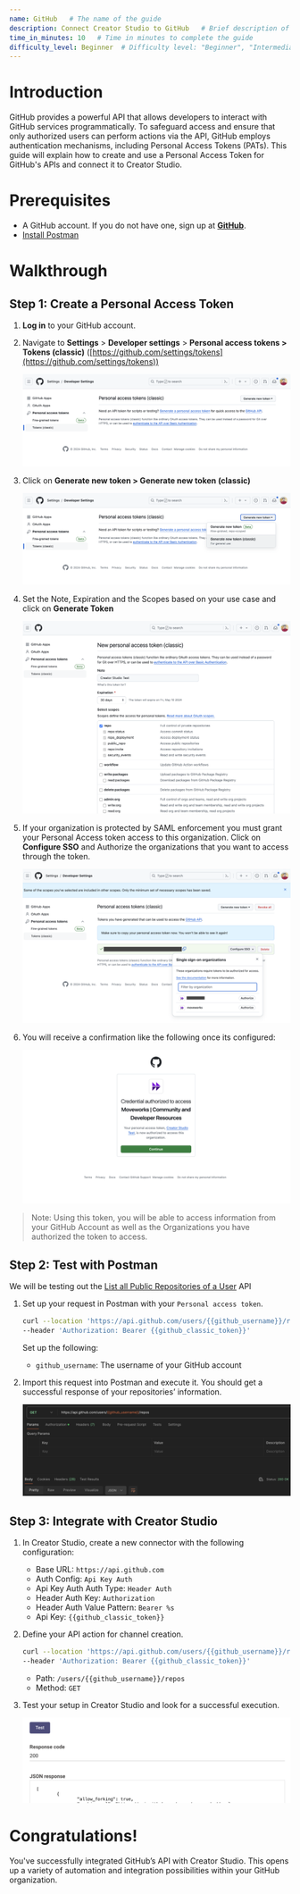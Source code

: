 ```yaml
---
name: GitHub   # The name of the guide
description: Connect Creator Studio to GitHub   # Brief description of the guide
time_in_minutes: 10   # Time in minutes to complete the guide
difficulty_level: Beginner  # Difficulty level: "Beginner", "Intermediate", or "Advanced"
---
```


# **Introduction**

GitHub provides a powerful API that allows developers to interact with GitHub services programmatically. To safeguard access and ensure that only authorized users can perform actions via the API, GitHub employs authentication mechanisms, including Personal Access Tokens (PATs). This guide will explain how to create and use a Personal Access Token for GitHub's APIs and connect it to Creator Studio.

# **Prerequisites**

- A GitHub account. If you do not have one, sign up at **[GitHub](https://github.com/join)**.
- [Install Postman](https://www.postman.com/downloads/)

# Walkthrough

## **Step 1: Create a Personal Access Token**

1. **Log in** to your GitHub account.
2. Navigate to **Settings** > **Developer settings** > **Personal access tokens > Tokens (classic)** ([https://github.com/settings/tokens](https://github.com/settings/tokens))
    
    ![Untitled](Authentication%20Tutorial%20GitHub%2089effaebc900474193ba55ebb85340d6/Untitled.png)
    
3. Click on **Generate new token > Generate new token (classic)**
    
    ![Untitled](Authentication%20Tutorial%20GitHub%2089effaebc900474193ba55ebb85340d6/Untitled%201.png)
    
4. Set the Note, Expiration and the Scopes based on your use case and click on **Generate Token**
    
    ![Untitled](Authentication%20Tutorial%20GitHub%2089effaebc900474193ba55ebb85340d6/Untitled%202.png)
    
5. If your organization is protected by SAML enforcement you must grant your Personal Access token access to this organization. Click on **Configure SSO** and Authorize the organizations that you want to access through the token.
    
    ![Untitled](Authentication%20Tutorial%20GitHub%2089effaebc900474193ba55ebb85340d6/Untitled%203.png)
    
6. You will receive a confirmation like the following once its configured:
    
    ![Untitled](Authentication%20Tutorial%20GitHub%2089effaebc900474193ba55ebb85340d6/Untitled%204.png)
    

> Note: Using this token, you will be able to access information from your GitHub Account as well as the Organizations you have authorized the token to access.
> 

## **Step 2: Test with Postman**

We will be testing out the [List all Public Repositories of a User](https://docs.github.com/en/rest/repos/repos?apiVersion=2022-11-28#list-organization-repositories) API

1. Set up your request in Postman with your `Personal access token`.
    
    ```bash
    curl --location 'https://api.github.com/users/{{github_username}}/repos' \
    --header 'Authorization: Bearer {{github_classic_token}}'
    ```
    
    Set up the following:
    
    - `github_username`: The username of your GitHub account
2. Import this request into Postman and execute it. You should get a successful response of your repositories’ information.
    
    ![Postman-response](Authentication%20Tutorial%20GitHub%2089effaebc900474193ba55ebb85340d6/Untitled%205.png)
    

## **Step 3: Integrate with Creator Studio**

1. In Creator Studio, create a new connector with the following configuration:
    - Base URL: `https://api.github.com`
    - Auth Config: `Api Key Auth`
    - Api Key Auth Auth Type: `Header Auth`
    - Header Auth Key: `Authorization`
    - Header Auth Value Pattern: `Bearer %s`
    - Api Key: `{{github_classic_token}}`
2. Define your API action for channel creation.
    
    ```bash
    curl --location 'https://api.github.com/users/{{github_username}}/repos' \
    --header 'Authorization: Bearer {{github_classic_token}}'
    ```
    
    - Path: `/users/{{github_username}}/repos`
    - Method: `GET`
3. Test your setup in Creator Studio and look for a successful execution.
    
    ![CreatorStudio-test](Authentication%20Tutorial%20GitHub%2089effaebc900474193ba55ebb85340d6/Untitled%206.png)
    

# **Congratulations!**

You've successfully integrated GitHub’s API with Creator Studio. This opens up a variety of automation and integration possibilities within your GitHub organization.